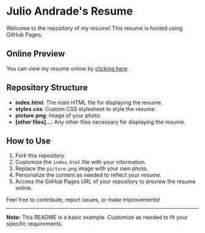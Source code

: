# Julio Andrade's Resume

Welcome to the repository of my resume! This resume is hosted using GitHub Pages.

## Online Preview

You can view my resume online by [clicking here]([https://yourusername.github.io/your-repository](https://juliocs50.github.io/Julio-andrade-cv-page/)).

## Repository Structure

- **index.html**: The main HTML file for displaying the resume.
- **styles.css**: Custom CSS stylesheet to style the resume.
- **picture.png**: Image of your photo.
- **[other files]...**: Any other files necessary for displaying the resume.

## How to Use

1. Fork this repository.
2. Customize the `index.html` file with your information.
3. Replace the `picture.png` image with your own photo.
4. Personalize the content as needed to reflect your resume.
5. Access the GitHub Pages URL of your repository to preview the resume online.

Feel free to contribute, report issues, or make improvements!

---

**Note:** This README is a basic example. Customize as needed to fit your specific requirements.
